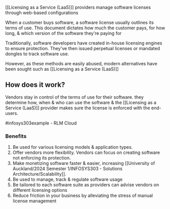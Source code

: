 [[Licensing as a Service (LaaS)]] providers manage software licenses through web-based configurations

When a customer buys software, a software license usually outlines its terms of use. This document dictates how much the customer pays, for how long, & which version of the software they're paying for

Traditionally, software developers have created in-house licensing engines to ensure protection. They've then issued perpetual licenses or mandated dongles to track software use.

However, as these methods are easily abused, modern alternatives have been sought such as [[Licensing as a Service (LaaS)]]

## How does it work?
Vendors stay in control of the terms of use for their software. they determine how, when & who can use the software & the [[Licensing as a Service (LaaS)]] provider makes sure the license is enforced with the end-users.

#infosys303example - RLM Cloud

### Benefits
1. Be used for various licensing models & application types.
2. Offer vendors more flexibility. Vendors can focus on creating software not enforcing its protection.
3. Make monetizing software faster & easier, increasing [[University of Auckland/2024 Semester 1/INFOSYS303 - Solutions Architecture/Scalability]].
4. Be used to manage, track & regulate software usage
5. Be tailored to each software suite as providers can advise vendors on different licensing options
6. Reduce friction in your business by alleviating the stress of manual license management